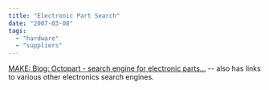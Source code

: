 ```yaml
---
title: "Electronic Part Search"
date: "2007-03-08"
tags: 
  - "hardware"
  - "suppliers"
---
```


[MAKE: Blog: Octopart - search engine for electronic parts...](http://www.makezine.com/blog/archive/2007/03/octopart_search_engine_fo.html?CMP=OTC-0D6B48984890 "MAKE: Blog: Octopart - search engine for electronic parts...") -- also has links to various other electronics search engines.
